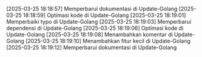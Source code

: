 [2025-03-25 18:18:57] Memperbarui dokumentasi di Update-Golang
[2025-03-25 18:18:59] Optimasi kode di Update-Golang
[2025-03-25 18:19:01] Memperbaiki typo di Update-Golang
[2025-03-25 18:19:03] Memperbarui dependensi di Update-Golang
[2025-03-25 18:19:06] Optimasi kode di Update-Golang
[2025-03-25 18:19:08] Menambahkan komentar di Update-Golang
[2025-03-25 18:19:10] Menambahkan fitur kecil di Update-Golang
[2025-03-25 18:19:12] Memperbarui dokumentasi di Update-Golang
